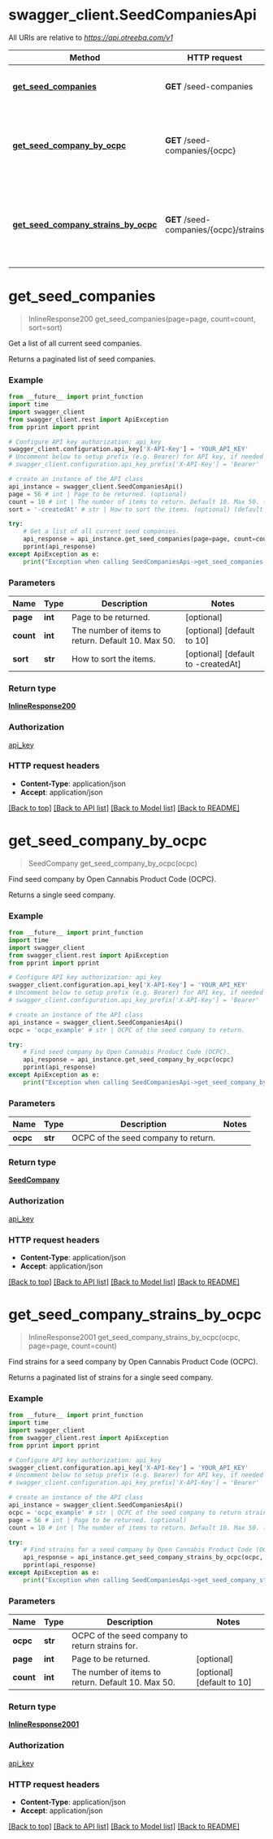 # swagger_client.SeedCompaniesApi

All URIs are relative to *https://api.otreeba.com/v1*

Method | HTTP request | Description
------------- | ------------- | -------------
[**get_seed_companies**](SeedCompaniesApi.md#get_seed_companies) | **GET** /seed-companies | Get a list of all current seed companies.
[**get_seed_company_by_ocpc**](SeedCompaniesApi.md#get_seed_company_by_ocpc) | **GET** /seed-companies/{ocpc} | Find seed company by Open Cannabis Product Code (OCPC).
[**get_seed_company_strains_by_ocpc**](SeedCompaniesApi.md#get_seed_company_strains_by_ocpc) | **GET** /seed-companies/{ocpc}/strains | Find strains for a seed company by Open Cannabis Product Code (OCPC).


# **get_seed_companies**
> InlineResponse200 get_seed_companies(page=page, count=count, sort=sort)

Get a list of all current seed companies.

Returns a paginated list of seed companies.

### Example 
```python
from __future__ import print_function
import time
import swagger_client
from swagger_client.rest import ApiException
from pprint import pprint

# Configure API key authorization: api_key
swagger_client.configuration.api_key['X-API-Key'] = 'YOUR_API_KEY'
# Uncomment below to setup prefix (e.g. Bearer) for API key, if needed
# swagger_client.configuration.api_key_prefix['X-API-Key'] = 'Bearer'

# create an instance of the API class
api_instance = swagger_client.SeedCompaniesApi()
page = 56 # int | Page to be returned. (optional)
count = 10 # int | The number of items to return. Default 10. Max 50. (optional) (default to 10)
sort = '-createdAt' # str | How to sort the items. (optional) (default to -createdAt)

try: 
    # Get a list of all current seed companies.
    api_response = api_instance.get_seed_companies(page=page, count=count, sort=sort)
    pprint(api_response)
except ApiException as e:
    print("Exception when calling SeedCompaniesApi->get_seed_companies: %s\n" % e)
```

### Parameters

Name | Type | Description  | Notes
------------- | ------------- | ------------- | -------------
 **page** | **int**| Page to be returned. | [optional] 
 **count** | **int**| The number of items to return. Default 10. Max 50. | [optional] [default to 10]
 **sort** | **str**| How to sort the items. | [optional] [default to -createdAt]

### Return type

[**InlineResponse200**](InlineResponse200.md)

### Authorization

[api_key](../README.md#api_key)

### HTTP request headers

 - **Content-Type**: application/json
 - **Accept**: application/json

[[Back to top]](#) [[Back to API list]](../README.md#documentation-for-api-endpoints) [[Back to Model list]](../README.md#documentation-for-models) [[Back to README]](../README.md)

# **get_seed_company_by_ocpc**
> SeedCompany get_seed_company_by_ocpc(ocpc)

Find seed company by Open Cannabis Product Code (OCPC).

Returns a single seed company.

### Example 
```python
from __future__ import print_function
import time
import swagger_client
from swagger_client.rest import ApiException
from pprint import pprint

# Configure API key authorization: api_key
swagger_client.configuration.api_key['X-API-Key'] = 'YOUR_API_KEY'
# Uncomment below to setup prefix (e.g. Bearer) for API key, if needed
# swagger_client.configuration.api_key_prefix['X-API-Key'] = 'Bearer'

# create an instance of the API class
api_instance = swagger_client.SeedCompaniesApi()
ocpc = 'ocpc_example' # str | OCPC of the seed company to return.

try: 
    # Find seed company by Open Cannabis Product Code (OCPC).
    api_response = api_instance.get_seed_company_by_ocpc(ocpc)
    pprint(api_response)
except ApiException as e:
    print("Exception when calling SeedCompaniesApi->get_seed_company_by_ocpc: %s\n" % e)
```

### Parameters

Name | Type | Description  | Notes
------------- | ------------- | ------------- | -------------
 **ocpc** | **str**| OCPC of the seed company to return. | 

### Return type

[**SeedCompany**](SeedCompany.md)

### Authorization

[api_key](../README.md#api_key)

### HTTP request headers

 - **Content-Type**: application/json
 - **Accept**: application/json

[[Back to top]](#) [[Back to API list]](../README.md#documentation-for-api-endpoints) [[Back to Model list]](../README.md#documentation-for-models) [[Back to README]](../README.md)

# **get_seed_company_strains_by_ocpc**
> InlineResponse2001 get_seed_company_strains_by_ocpc(ocpc, page=page, count=count)

Find strains for a seed company by Open Cannabis Product Code (OCPC).

Returns a paginated list of strains for a single seed company.

### Example 
```python
from __future__ import print_function
import time
import swagger_client
from swagger_client.rest import ApiException
from pprint import pprint

# Configure API key authorization: api_key
swagger_client.configuration.api_key['X-API-Key'] = 'YOUR_API_KEY'
# Uncomment below to setup prefix (e.g. Bearer) for API key, if needed
# swagger_client.configuration.api_key_prefix['X-API-Key'] = 'Bearer'

# create an instance of the API class
api_instance = swagger_client.SeedCompaniesApi()
ocpc = 'ocpc_example' # str | OCPC of the seed company to return strains for.
page = 56 # int | Page to be returned. (optional)
count = 10 # int | The number of items to return. Default 10. Max 50. (optional) (default to 10)

try: 
    # Find strains for a seed company by Open Cannabis Product Code (OCPC).
    api_response = api_instance.get_seed_company_strains_by_ocpc(ocpc, page=page, count=count)
    pprint(api_response)
except ApiException as e:
    print("Exception when calling SeedCompaniesApi->get_seed_company_strains_by_ocpc: %s\n" % e)
```

### Parameters

Name | Type | Description  | Notes
------------- | ------------- | ------------- | -------------
 **ocpc** | **str**| OCPC of the seed company to return strains for. | 
 **page** | **int**| Page to be returned. | [optional] 
 **count** | **int**| The number of items to return. Default 10. Max 50. | [optional] [default to 10]

### Return type

[**InlineResponse2001**](InlineResponse2001.md)

### Authorization

[api_key](../README.md#api_key)

### HTTP request headers

 - **Content-Type**: application/json
 - **Accept**: application/json

[[Back to top]](#) [[Back to API list]](../README.md#documentation-for-api-endpoints) [[Back to Model list]](../README.md#documentation-for-models) [[Back to README]](../README.md)

